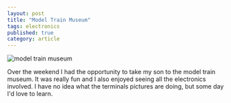 ```yaml
---
layout: post
title: "Model Train Museum"
tags: electronics
published: true
category: article
---
```


![model train museum](http://media.davidkanter.com/model-train-museum-2016-01-20-22-53.jpg)

Over the weekend I had the opportunity to take my son to the model train museum. It was really fun and I also enjoyed seeing all the electronics involved. I have no idea what the terminals pictures are doing, but some day I'd love to learn. 